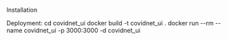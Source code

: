 

Installation

Deployment:
cd covidnet_ui
docker build -t covidnet_ui .
docker run --rm --name covidnet_ui -p 3000:3000 -d covidnet_ui